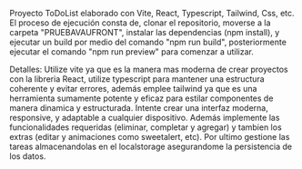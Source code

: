 Proyecto ToDoList elaborado con Vite, React, Typescript, Tailwind, Css, etc.
El proceso de ejecución consta de, clonar el repositorio, moverse a la carpeta "PRUEBAVAUFRONT", instalar las dependencias (npm install), y ejecutar un build por medio del comando "npm run build", posteriormente ejecutar el comando "npm run preview" para comenzar a utilizar.

Detalles: Utilize vite ya que es la manera mas moderna de crear proyectos con la libreria React, utilize typescript para mantener una estructura coherente y evitar errores, además emplee tailwind ya que es una herramienta sumamente potente y eficaz para estilar componentes de manera dinamica y estructurada. Intente crear una interfaz moderna, responsive, y adaptable a cualquier dispositivo. Además implemente las funcionalidades requeridas (eliminar, completar y agregar) y tambien los extras (editar y animaciones como sweetalert, etc). Por ultimo gestione las tareas almacenandolas en el localstorage asegurandome la persistencia de los datos.
